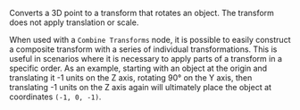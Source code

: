 Converts a 3D point to a transform that rotates an object.  The transform does not apply translation or scale.

When used with a `Combine Transforms` node, it is possible to easily construct a composite transform with a series of individual transformations.  This is useful in scenarios where it is necessary to apply parts of a transform in a specific order.  As an example, starting with an object at the origin and translating it -1 units on the Z axis, rotating 90° on the Y axis, then translating -1 units on the Z axis again will ultimately place the object at coordinates `(-1, 0, -1)`.
